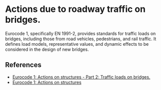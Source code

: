# Actions due to roadway traffic on bridges.
Eurocode 1, specifically EN 1991-2, provides standards for traffic loads on bridges, including those from road vehicles, pedestrians, and rail traffic. It defines load models, representative values, and dynamic effects to be considered in the design of new bridges.

## References

- [Eurocode 1: Actions on structures - Part 2: Traffic loads on bridges.](https://www.en.une.org/encuentra-tu-norma/busca-tu-norma/norma/?c=norma-une-en-1991-2-2019-n0061460)
- [Eurocode 1: Actions on structures](https://en.wikipedia.org/wiki/Eurocode_1:_Actions_on_structures)

